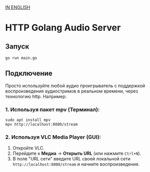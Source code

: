 [IN ENGLISH](https://github.com/dojyaaa-n/HTTP-Golang-Audio-Server/blob/main/README.md)

# HTTP Golang Audio Server

## Запуск

```
go run main.go
```

## Подключение

Просто используйте любой аудио проигрыватель с поддержкой воспроизведения аудиостримов в реальном времени, через технологию http. Например:

### 1. Используя пакет mpv (Терминал):
```
sudo apt install mpv
mpv http://localhost:8080/stream
```
### 2. Используя VLC Media Player (GUI):

1. Откройте VLC.
2. Перейдите к **Медиа** -> **Открыть URL** (или нажмите `Ctrl+N`).
3. В поле "URL сети" введите URL своей локальной сети `http://localhost:8080/stream` и начните воспроизведение.

